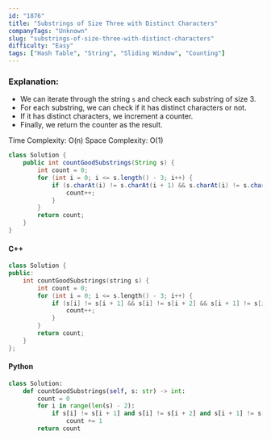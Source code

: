 ```yaml
---
id: "1876"
title: "Substrings of Size Three with Distinct Characters"
companyTags: "Unknown"
slug: "substrings-of-size-three-with-distinct-characters"
difficulty: "Easy"
tags: ["Hash Table", "String", "Sliding Window", "Counting"]
---
```


### Explanation:
- We can iterate through the string `s` and check each substring of size 3.
- For each substring, we can check if it has distinct characters or not.
- If it has distinct characters, we increment a counter.
- Finally, we return the counter as the result.

Time Complexity: O(n)
Space Complexity: O(1)

```java
class Solution {
    public int countGoodSubstrings(String s) {
        int count = 0;
        for (int i = 0; i <= s.length() - 3; i++) {
            if (s.charAt(i) != s.charAt(i + 1) && s.charAt(i) != s.charAt(i + 2) && s.charAt(i + 1) != s.charAt(i + 2)) {
                count++;
            }
        }
        return count;
    }
}
```

#### C++
```cpp
class Solution {
public:
    int countGoodSubstrings(string s) {
        int count = 0;
        for (int i = 0; i <= s.length() - 3; i++) {
            if (s[i] != s[i + 1] && s[i] != s[i + 2] && s[i + 1] != s[i + 2]) {
                count++;
            }
        }
        return count;
    }
};
```

#### Python
```python
class Solution:
    def countGoodSubstrings(self, s: str) -> int:
        count = 0
        for i in range(len(s) - 2):
            if s[i] != s[i + 1] and s[i] != s[i + 2] and s[i + 1] != s[i + 2]:
                count += 1
        return count
```